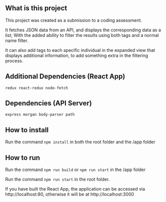## What is this project

This project was created as a submission to a coding assessment.

It fetches JSON data from an API, and displays the corresponding data as a list; With the added ability to filter the results using both tags and a normal name filter.

It can also add tags to each specific individual in the expanded view that displays additional information, to add something extra in the filtering process.

## Additional Dependencies (React App)

`redux react-redux node-fetch`

## Dependencies (API Server)

`express morgan body-parser path`

## How to install

Run the command `npm install` in both the root folder and the /app folder

## How to run

Run the command `npm run build` or `npm run start` in the /app folder

Run the command `npm run start` in the root folder.

If you have built the React App, the application can be accessed via http://localhost:80, otherwise it will be at http://localhost:3000